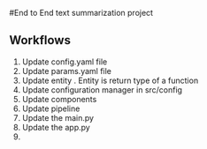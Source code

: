 #End to End text summarization project

## Workflows

1. Update config.yaml file
2. Update params.yaml file
3. Update entity . Entity is return type of a function
4. Update configuration manager in src/config
5. Update components
6. Update pipeline
7. Update the main.py
8. Update the app.py
9. 